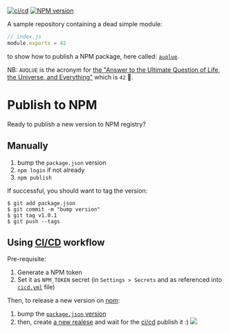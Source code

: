[![ci/cd](https://github.com/abernier/auqlue/workflows/ci/cd/badge.svg)](https://github.com/abernier/auqlue/actions?query=workflow%3Aci%2Fcd)
[![NPM version](https://img.shields.io/npm/v/auqlue.svg?style=flat)](https://www.npmjs.com/package/auqlue)

A sample repository containing a dead simple module:
```js
// index.js
module.exports = 42
```
to show how to publish a NPM package, here called: [`auqlue`](https://www.npmjs.com/package/auqlue).

NB: `AUQLUE` is the acronym for [the "Answer to the Ultimate Question of Life, the Universe, and Everything"](https://en.m.wikipedia.org/wiki/Phrases_from_The_Hitchhiker%27s_Guide_to_the_Galaxy) which is `42` 🙂.

# Publish to NPM

Ready to publish a new version to NPM registry?

## Manually

1. bump the `package.json` version
2. `npm login` if not already
3. `npm publish`

If successful, you should want to tag the version:
```shell
$ git add package.json
$ git commit -m "bump version"
$ git tag v1.0.1
$ git push --tags
```

## Using [CI/CD](https://github.com/abernier/auqlue/actions?query=workflow%3Aci%2Fcd) workflow

Pre-requisite:
1. Generate a NPM token
2. Set it as `NPM_TOKEN` secret (in `Settings > Secrets` and as referenced into [`cicd.yml`](https://github.com/abernier/auqlue/blob/master/.github/workflows/cicd.yml#L37) file)

Then, to release a new version on [npm](https://www.npmjs.com/package/auqlue):
1. bump the [`package.json` version](https://github.com/abernier/auqlue/edit/master/package.json)
2. then, create [a new realese](https://github.com/abernier/auqlue/releases/new) and wait for the [ci/cd](https://github.com/abernier/auqlue/actions?query=workflow%3Aci%2Fcd) publish it :)
   ![](https://assets.codepen.io/67030/release.png)

